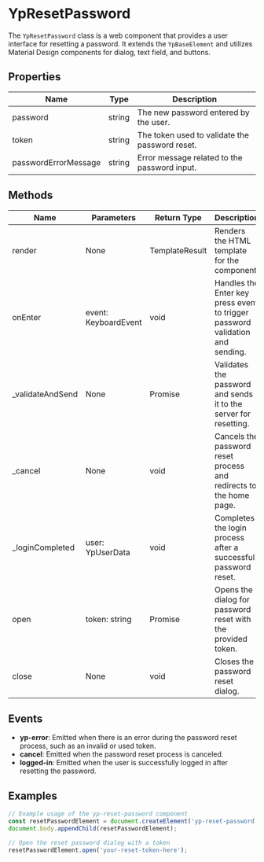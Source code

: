 # YpResetPassword

The `YpResetPassword` class is a web component that provides a user interface for resetting a password. It extends the `YpBaseElement` and utilizes Material Design components for dialog, text field, and buttons.

## Properties

| Name                | Type   | Description                                      |
|---------------------|--------|--------------------------------------------------|
| password            | string | The new password entered by the user.            |
| token               | string | The token used to validate the password reset.   |
| passwordErrorMessage| string | Error message related to the password input.     |

## Methods

| Name               | Parameters          | Return Type | Description                                                                 |
|--------------------|---------------------|-------------|-----------------------------------------------------------------------------|
| render             | None                | TemplateResult | Renders the HTML template for the component.                                |
| onEnter            | event: KeyboardEvent| void        | Handles the Enter key press event to trigger password validation and sending. |
| _validateAndSend   | None                | Promise<void>| Validates the password and sends it to the server for resetting.            |
| _cancel            | None                | void        | Cancels the password reset process and redirects to the home page.          |
| _loginCompleted    | user: YpUserData    | void        | Completes the login process after a successful password reset.              |
| open               | token: string       | Promise<void>| Opens the dialog for password reset with the provided token.                |
| close              | None                | void        | Closes the password reset dialog.                                           |

## Events

- **yp-error**: Emitted when there is an error during the password reset process, such as an invalid or used token.
- **cancel**: Emitted when the password reset process is canceled.
- **logged-in**: Emitted when the user is successfully logged in after resetting the password.

## Examples

```typescript
// Example usage of the yp-reset-password component
const resetPasswordElement = document.createElement('yp-reset-password');
document.body.appendChild(resetPasswordElement);

// Open the reset password dialog with a token
resetPasswordElement.open('your-reset-token-here');
```